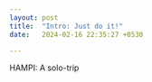 ```yaml
---
layout: post
title:  "Intro: Just do it!"
date:   2024-02-16 22:35:27 +0530

---
```

HAMPI: A solo-trip
<!--stackedit_data:
eyJoaXN0b3J5IjpbMzgwODA1NzcsLTIwODg3NDY2MTIsLTMzMj
Q1NTM2M119
-->